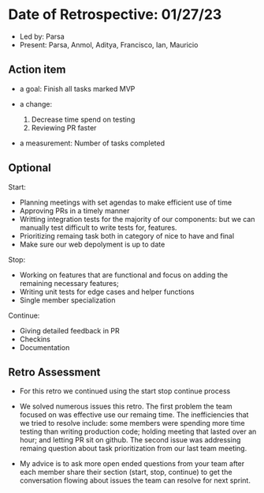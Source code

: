 # Date of Retrospective: 01/27/23

* Led by: Parsa
* Present:  Parsa, Anmol, Aditya, Francisco, Ian, Mauricio

## Action item

* a goal: Finish all tasks marked MVP 

* a change: 
    1. Decrease time spend on testing 
    2. Reviewing PR faster

* a measurement: Number of tasks completed 

## Optional

Start:
-  Planning meetings with set agendas to make efficient use of time
- Approving PRs in a timely manner
- Writting integration tests for the majority of our components: but we can manually test difficult to write tests for, features.
- Prioritizing remaing task both in category of nice to have and final 
- Make sure our web depolyment is up to date

Stop: 
- Working on features that are functional and focus on adding the remaining necessary features; 
- Writing unit tests for edge cases and helper functions
- Single member specialization 

Continue:
- Giving detailed feedback in PR 
- Checkins
- Documentation 


## Retro Assessment

* For this retro we continued using the start stop continue process

* We solved numerous issues this retro.  The first problem the team focused on was effective use our remaing time. The inefficiencies that we tried to resolve include: some members were spending more time testing than writing production code; holding meeting that lasted over an hour; and letting PR sit on github.  The second issue was addressing remaing question about task prioritization from our last team meeting. 


* My advice is to ask more open ended questions from your team after each member share their section (start, stop, continue) to get the conversation flowing about issues the team can resolve for next sprint. 
